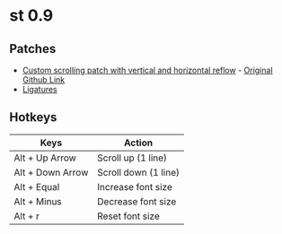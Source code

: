 # st 0.9
## Patches
* [Custom scrolling patch with vertical and horizontal reflow](https://www.reddit.com/r/unixporn/comments/qtzdnw/st_patch_for_vertical_and_horizontal_reflow_with/) - [Original Github Link](https://github.com/BeyondMagic/flarity/blob/master/.patches/columns-rows-reflow-st-unpatched-new.patch)
* [Ligatures](https://st.suckless.org/patches/ligatures/)

## Hotkeys
| Keys | Action |
| --- | --- |
| Alt + Up Arrow | Scroll up (1 line) |
| Alt + Down Arrow | Scroll down (1 line) |
| Alt + Equal | Increase font size |
| Alt + Minus | Decrease font size |
| Alt + r | Reset font size |
